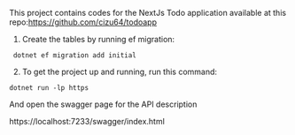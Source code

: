 This project contains codes for the NextJs Todo application available at this repo:https://github.com/cizu64/todoapp

1. Create the tables by running ef migration:

```
 dotnet ef migration add initial
```

2. To get the project up and running, run this command:

```
dotnet run -lp https 
```

And open the swagger page for the API description

https://localhost:7233/swagger/index.html

